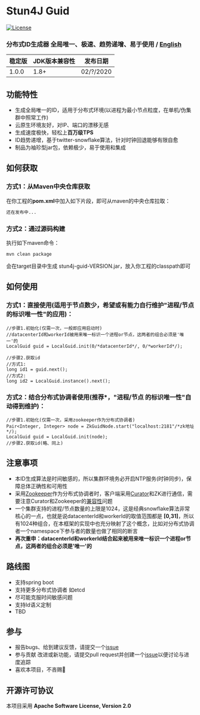 # Stun4J Guid
[![License](https://img.shields.io/badge/License-Apache%202.0-blue.svg)](https://opensource.org/licenses/Apache-2.0)

### 分布式ID生成器 全局唯一、极速、趋势递增、易于使用  / [English](README_en.md) 


| 稳定版 | JDK版本兼容性 | 发布日期 |
| ------------- | ------------- | ------------|
| 1.0.0  | 1.8+ | 02/?/2020 |


## 功能特性
* 生成全局唯一的ID，适用于分布式环境(以进程为最小节点粒度，在单机/伪集群中照常工作)
* 云原生环境友好，对IP、端口的漂移无感
* 生成速度极快，轻松上**百万级TPS**
* ID趋势递增，基于twitter-snowflake算法，针对时钟回退能够有限自愈
* 制品为袖珍型jar包，依赖极少，易于使用和集成

## 如何获取

### 方式1：从Maven中央仓库获取
在你工程的**pom.xml**中加入如下片段，即可从maven的中央仓库拉取：

```xml
还在发布中...
```


### 方式2：通过源码构建
执行如下maven命令：

	mvn clean package

会在target目录中生成 stun4j-guid-VERSION.jar，放入你工程的classpath即可

## 如何使用
### 方式1：直接使用(适用于节点数少，希望或有能力自行维护\"进程/节点 的标识唯一性\"的应用)：

```
//步骤1.初始化(仅需一次，一般即应用启动时)
//datacenterId和workerId被用来唯一标识一个进程or节点，这两者的组合必须是'唯一'的
LocalGuid guid = LocalGuid.init(0/*datacenterId*/, 0/*workerId*/);

//步骤2.获取id
//方式1:
long id1 = guid.next();
//方式2:
long id2 = LocalGuid.instance().next();

```

### 方式2：结合分布式协调者使用(推荐\*，\"进程/节点 的标识唯一性\"自动得到维护)：

```
//步骤1.初始化(仅需一次，采用zookeeper作为分布式协调者)
Pair<Integer, Integer> node = ZkGuidNode.start("localhost:2181"/*zk地址*/);
LocalGuid guid = LocalGuid.init(node);
//步骤2.获取id(略、同上)
```

## 注意事项
* 本ID生成算法是时间敏感的，所以集群环境务必开启NTP服务(时钟同步)，保障总体正确性和可用性
* 采用[Zookeeper](http://zookeeper.apache.org/)作为分布式协调者时，客户端采用[Curator](http://curator.apache.org/)和ZK进行通信，需要注意Curator和Zookeeper的[兼容性](http://curator.apache.org/zk-compatibility.html)问题
* 一个集群支持的进程/节点数量的上限是1024，这是经典snowflake算法非常核心的一点，也就是说datacenterId和workerId的取值范围都是 **[**0,31**]**，所以有1024种组合，在本框架的实现中也充分映射了这个概念，比如对分布式协调者一个namespace下参与者的数量也做了相同的断言
* **再次重申：datacenterId和workerId结合起来被用来唯一标识一个进程or节点，这两者的组合必须是'唯一'的**

## 路线图
* 支持spring boot
* 支持更多分布式协调者 如etcd
* 尽可能克服时间敏感问题
* 支持Id语义定制
* TBD


## 参与
* 报告bugs、给到建议反馈，请提交一个[issue](https://github.com/stun4j/stun4j-guid/issues/new)
* 参与贡献 改进或新功能，请提交pull request并创建一个[issue](https://github.com/stun4j/stun4j-guid/issues/new)以便讨论与进度追踪
* 喜欢本项目，不吝赐:star2: 

## 开源许可协议

本项目采用 **Apache Software License, Version 2.0**